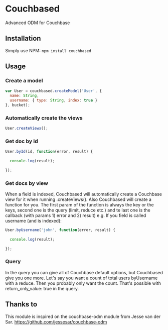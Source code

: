 # Couchbased
Advanced ODM for Couchbase

## Installation
Simply use NPM:
`npm install couchbased`

## Usage
### Create a model
```javascript
var User = couchbased.createModel('User', {
  name: String,
  username: { type: String, index: true }
}, bucket);
```

### Automatically create the views
```javascript
User.createViews();
```

### Get doc by id
```javascript
User.byId(id, function(error, result) {
  
  console.log(result);
  
});
```

### Get docs by view
When a field is indexed, Couchbased will automatically create a Couchbase view for it when running .createViews(). Also Couchbased will create a function for you. The first param of the function is always the key or the keys, second one is the query (limit, reduce etc.) and te last one is the callback (with params 1) error and 2) result)
e.g. If you field is called username (and is indexed):
```javascript
User.byUsername('john', function(error, result) {
  
  console.log(result);
  
});
```

### Query
In the query you can give all of Couchbase default options, but Couchbased give you one more. Let's say you want a count of total users byUsername with a reduce. Then you probably only want the count. That's possible with return_only_value: true in the query.

## Thanks to
This module is inspired on the couchbase-odm module from Jesse van der Sar.
https://github.com/jessesar/couchbase-odm
